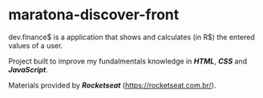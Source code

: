# maratona-discover-front

dev.finance$ is a application that shows and calculates (in R$) the entered values of a user.  

Project built to improve my fundalmentals knowledge in **_HTML_**, **_CSS_** and **_JavaScript_**.

Materials provided by **_Rocketseat_** (https://rocketseat.com.br/).
